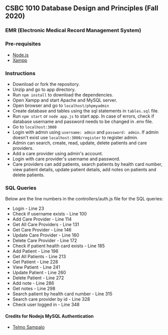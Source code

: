 ## CSBC 1010 Database Design and Principles (Fall 2020)

### EMR (Electronic Medical Record Management System)

### Pre-requisites

- [Node.js](https://nodejs.org)
- [Xampp](https://www.apachefriends.org)

### Instructions

- Download or fork the repository.
- Unzip and go to app directory.
- Run `npm install` to download the dependencies.
- Open Xampp and start Apache and MySQL server.
- Open browser and go to `localhost/phpmyadmin`
- Create database and tables using the sql statements in `tables.sql` file.
- Run `npm start` or `node app.js` to start app. In case of errors, check if database username and password needs to be changed in .env file.
- Go to `localhost:3000`
- Login with admin using `username: admin` and `password: admin`. If admin doesn't exist use `localhost:3000/register` to register admin.
- Admin can search, create, read, update, delete patients and care providers.
- Add a care provider using admin's account.
- Login with care provider's username and password.
- Care providers can add patients, search patients by health card number, view patient details, update patient details, add notes on patients and delete patients.

### SQL Queries

Below are the line numbers in the controllers/auth.js file for the SQL queries:

- Login - Line 23
- Check if username exists - Line 100
- Add Care Provider - Line 114
- Get All Care Providers - Line 131
- Get Care Provider - Line 146
- Update Care Provider - Line 160
- Delete Care Provider - Line 172
- Check if patient health card exists - Line 185
- Add Patient - Line 196
- Get All Patients - Line 213
- Get Patient - Line 228
- View Patient - Line 241
- Update Patient - Line 260
- Delete Patient - Line 272
- Add note - Line 286
- Get notes - Line 298
- Search patient by health card number - Line 315
- Search care provider by id - Line 328
- Check user logged in - Line 348

#### Credits for Nodejs MySQL Authentication

- [Telmo Sampalo](https://gumroad.com/l/rbBXk)
